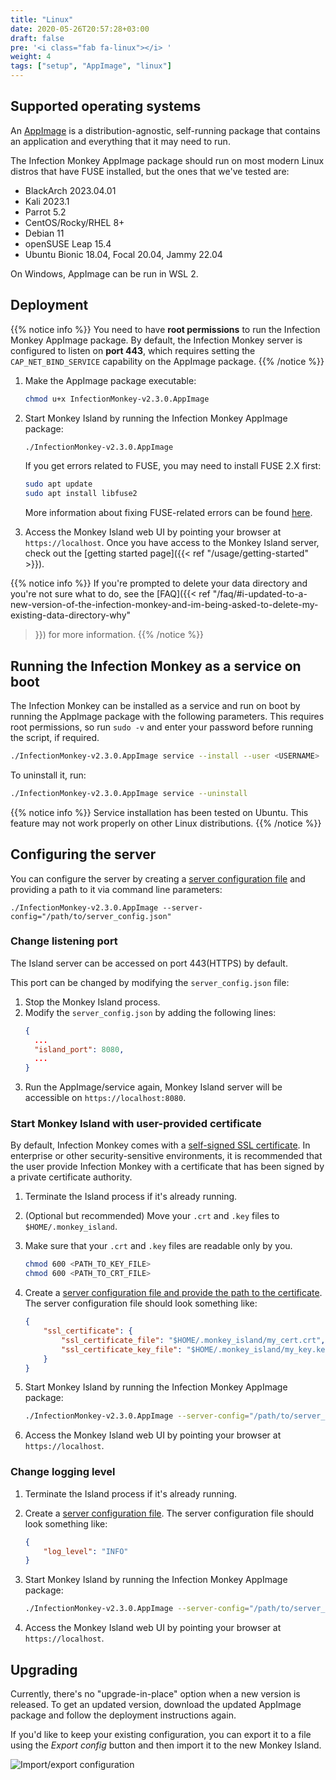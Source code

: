 ```yaml
---
title: "Linux"
date: 2020-05-26T20:57:28+03:00
draft: false
pre: '<i class="fab fa-linux"></i> '
weight: 4
tags: ["setup", "AppImage", "linux"]
---
```


## Supported operating systems

An [AppImage](https://appimage.org/) is a distribution-agnostic, self-running
package that contains an application and everything that it may need to run.

The Infection Monkey AppImage package should run on most modern Linux distros that have FUSE
installed, but the ones that we've tested are:
- BlackArch 2023.04.01
- Kali 2023.1
- Parrot 5.2
- CentOS/Rocky/RHEL 8+
- Debian 11
- openSUSE Leap 15.4
- Ubuntu Bionic 18.04, Focal 20.04, Jammy 22.04

On Windows, AppImage can be run in WSL 2.


## Deployment

{{% notice info %}}
You need to have **root permissions** to run the Infection Monkey AppImage package.
By default, the Infection Monkey server is configured to listen on **port 443**,
which requires setting the `CAP_NET_BIND_SERVICE` capability on the AppImage package.
{{% /notice %}}

1. Make the AppImage package executable:
    ```bash
    chmod u+x InfectionMonkey-v2.3.0.AppImage
    ```
1. Start Monkey Island by running the Infection Monkey AppImage package:
    ```bash
    ./InfectionMonkey-v2.3.0.AppImage
    ```

   If you get errors related to FUSE, you may need to install FUSE 2.X first:
   ```bash
   sudo apt update
   sudo apt install libfuse2
   ```
   More information about fixing FUSE-related errors can be found [here](https://docs.appimage.org/user-guide/troubleshooting/fuse.html).
1. Access the Monkey Island web UI by pointing your browser at
   `https://localhost`. Once you have access to the Monkey Island server, check out the
[getting started page]({{< ref "/usage/getting-started" >}}).

{{% notice info %}}
If you're prompted to delete your data directory and you're not sure what to
do, see the [FAQ]({{< ref
"/faq/#i-updated-to-a-new-version-of-the-infection-monkey-and-im-being-asked-to-delete-my-existing-data-directory-why"
>}}) for more information.
{{% /notice %}}

## Running the Infection Monkey as a service on boot

The Infection Monkey can be installed as a service and run on boot by running the AppImage package
with the following parameters. This requires root permissions, so run `sudo -v` and enter your
password before running the script, if required.
```bash
./InfectionMonkey-v2.3.0.AppImage service --install --user <USERNAME>
```

To uninstall it, run:
```bash
./InfectionMonkey-v2.3.0.AppImage service --uninstall
```

{{% notice info %}}
Service installation has been tested on Ubuntu. This feature may not work
properly on other Linux distributions.
{{% /notice %}}

## Configuring the server

You can configure the server by creating
a [server configuration file](../../reference/server_configuration) and
providing a path to it via command line parameters:

`./InfectionMonkey-v2.3.0.AppImage --server-config="/path/to/server_config.json"`

### Change listening port

The Island server can be accessed on port 443(HTTPS) by default.

This port can be changed by modifying the `server_config.json` file:

1. Stop the Monkey Island process.
1. Modify the `server_config.json` by adding the following lines:
    ```json
    {
      ...
      "island_port": 8080,
      ...
    }
    ```
1. Run the AppImage/service again, Monkey Island server will be accessible on `https://localhost:8080`.


### Start Monkey Island with user-provided certificate

By default, Infection Monkey comes with a [self-signed SSL
certificate](https://aboutssl.org/what-is-self-sign-certificate/). In
enterprise or other security-sensitive environments, it is recommended that the
user provide Infection Monkey with a certificate that has been signed by a
private certificate authority.

1. Terminate the Island process if it's already running.

1. (Optional but recommended) Move your `.crt` and `.key` files to
   `$HOME/.monkey_island`.

1. Make sure that your `.crt` and `.key` files are readable only by you.

    ```bash
    chmod 600 <PATH_TO_KEY_FILE>
    chmod 600 <PATH_TO_CRT_FILE>
    ```

1. Create a [server configuration file and provide the path to the certificate](../../reference/server_configuration).
The server configuration file should look something like:

    ```json
    {
        "ssl_certificate": {
            "ssl_certificate_file": "$HOME/.monkey_island/my_cert.crt",
            "ssl_certificate_key_file": "$HOME/.monkey_island/my_key.key"
        }
    }
    ```

1. Start Monkey Island by running the Infection Monkey AppImage package:
    ```bash
    ./InfectionMonkey-v2.3.0.AppImage --server-config="/path/to/server_config.json"
    ```

1. Access the Monkey Island web UI by pointing your browser at
   `https://localhost`.

### Change logging level

1. Terminate the Island process if it's already running.

1. Create a [server configuration file](../../reference/server_configuration).
The server configuration file should look something like:

    ```json
    {
        "log_level": "INFO"
    }
    ```

1. Start Monkey Island by running the Infection Monkey AppImage package:
    ```bash
    ./InfectionMonkey-v2.3.0.AppImage --server-config="/path/to/server_config.json"
    ```

1. Access the Monkey Island web UI by pointing your browser at
   `https://localhost`.

## Upgrading

Currently, there's no "upgrade-in-place" option when a new version is released.
To get an updated version, download the updated AppImage package and follow the deployment
instructions again.

If you'd like to keep your existing configuration, you can export it to a file
using the *Export config* button and then import it to the new Monkey Island.

![Import/export configuration](../../images/island/configuration_page/import_export_configuration.png "Import/export configuration")
